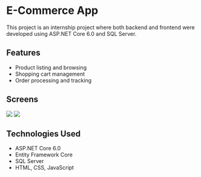 # E-Commerce App

This project is an internship project where both backend and frontend were developed using ASP.NET Core 6.0 and SQL Server.

## Features

- Product listing and browsing
- Shopping cart management
- Order processing and tracking

## Screens
<img src="https://github.com/AliCanlier1/E-Commerce-App-ASP.NET-CORE/assets/114236364/7da89956-868b-4a9d-b7f6-aa20c7c41d64"/>
<img src="https://github.com/AliCanlier1/E-Commerce-App-ASP.NET-CORE/assets/114236364/79d81bec-12a2-4a69-85af-e7c8e50262e8"/>

## Technologies Used

- ASP.NET Core 6.0
- Entity Framework Core
- SQL Server
- HTML, CSS, JavaScript



